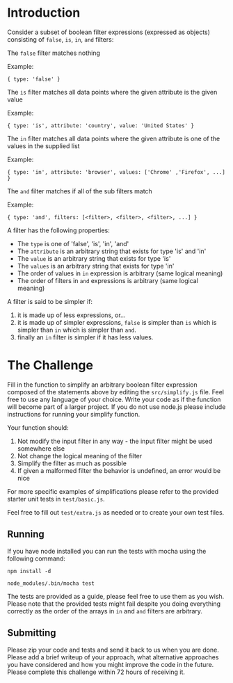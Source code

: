 # Introduction

Consider a subset of boolean filter expressions (expressed as objects) consisting of `false`, `is`, `in`, `and` filters:

The `false` filter matches nothing

Example:

```
{ type: 'false' }
```

The `is` filter matches all data points where the given attribute is the given value

Example:

```
{ type: 'is', attribute: 'country', value: 'United States' }
```

The `in` filter matches all data points where the given attribute is one of the values in the supplied list

Example:

```
{ type: 'in', attribute: 'browser', values: ['Chrome' ,'Firefox', ...] }
```

The `and` filter matches if all of the sub filters match

Example:

```
{ type: 'and', filters: [<filter>, <filter>, <filter>, ...] }
```

A filter has the following properties:
- The `type` is one of 'false', 'is', 'in', 'and'
- The `attribute` is an arbitrary string that exists for type 'is' and 'in'
- The `value` is an arbitrary string that exists for type 'is'
- The `values` is an arbitrary string that exists for type 'in'
- The order of values in `in` expression is arbitrary (same logical meaning)
- The order of filters in `and` expressions is arbitrary (same logical meaning)

A filter is said to be simpler if:
  1. it is made up of less expressions, or...
  2. it is made up of simpler expressions, `false` is simpler than `is` which is simpler than `in` which is simpler than `and`.
  3. finally an `in` filter is simpler if it has less values.


# The Challenge

Fill in the function to simplify an arbitrary boolean filter expression composed of the statements above by editing the `src/simplify.js` file.
Feel free to use any language of your choice.
Write your code as if the function will become part of a larger project.
If you do not use node.js please include instructions for running your simplify function.

Your function should:
  1. Not modify the input filter in any way - the input filter might be used somewhere else
  2. Not change the logical meaning of the filter
  3. Simplify the filter as much as possible
  4. If given a malformed filter the behavior is undefined, an error would be nice

For more specific examples of simplifications please refer to the provided starter unit tests in `test/basic.js`.

Feel free to fill out `test/extra.js` as needed or to create your own test files.


## Running

If you have node installed you can run the tests with mocha using the following command:

```
npm install -d

node_modules/.bin/mocha test
```

The tests are provided as a guide, please feel free to use them as you wish.
Please note that the provided tests might fail despite you doing everything correctly as the order of the arrays in `in` and `and` filters are arbitrary.


## Submitting

Please zip your code and tests and send it back to us when you are done.
Please add a brief writeup of your approach, what alternative approaches you have considered and how you might improve the code in the future.
Please complete this challenge within 72 hours of receiving it.
